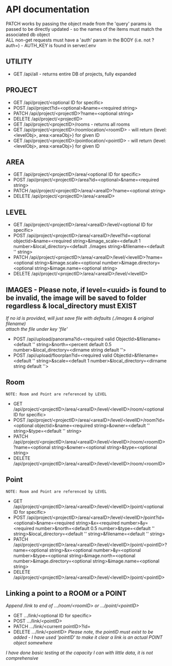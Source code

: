 # API documentation

PATCH works by passing the object made from the 'query' params is passed to be directly updated - so the names of the items must match the associated db object  
ALL non-get requests must have a 'auth' param in the BODY (i.e. not ?auth=) - AUTH_KEY is found in server/.env  

## UTILITY

- GET /api/all - returns entire DB of projects, fully expanded


## PROJECT
- GET /api/project/\<optional ID for specific>
- POST /api/project?id=\<optional>&name=\<required string>
- PATCH /api/project/\<projectID>?name=\<optional string>
- DELETE /api/project/\<projectID>
- GET /api/project/\<projectID>/rooms - returns all rooms
- GET /api/project/\<projectID>/roomlocation/\<roomID> - will return {level:\<levelObj>, area:\<areaObj>} for given ID
- GET /api/project/\<projectID>/pointlocation/\<pointID> - will return {level:\<levelObj>, area:\<areaObj>} for given ID

## AREA

- GET /api/project/\<projectID>/area/\<optional ID for specific>
- POST /api/project/\<projectID>/area?id=\<optional>&name=\<required string>
- PATCH /api/project/\<projectID>/area/\<areaID>?name=\<optional string>
- DELETE /api/project/\<projectID>/area/\<areaID>

## LEVEL

- GET /api/project/\<projectID>/area/\<areaID>/level/\<optional ID for specific>
- POST /api/project/\<projectID>/area/\<areaID>/level?id=\<optional objectid>&name=\<required string>&image_scale=\<default 1 number>&local_directory=\<default ./images string>&filename=\<default '' string>
- PATCH /api/project/\<projectID>/area/\<areaID>/level/\<levelID>?name=\<optional string>&image.scale=\<optional number>&image.directory=\<optional string>&image.name=\<optional string> 
- DELETE /api/project/\<projectID>/area/\<areaID>/level/\<levelID>

## IMAGES - Please note, if level=\<uuid> is found to be invalid, the image will be saved to folder regardless & local_directory must EXIST
*If no id is provided, will just save file with defaults (./images & original filename)*  
*attach the file under key 'file'*
- POST /api/upload/panorama?id=\<required valid ObjectId>&filename=\<default '' string>&north=\<percent default 0.5 number>&local_directory=\<dirname string default ''>
- POST /api/upload/floorplan?id=\<required valid ObjectId>&filename=\<default '' string>&scale=\<default 1 number>&local_directory=\<dirname string default ''>



## Room
```NOTE: Room and Point are referenced by LEVEL```
- GET /api/project/\<projectID>/area/\<areaID>/level/\<levelID>/room/\<optional ID for specific>
- POST /api/project/\<projectID>/area/\<areaID>/level/\<levelID>/room?id=\<optional objectid>&name=\<required string>&owner=\<default '' string>&type=\<default '' string>
- PATCH /api/project/\<projectID>/area/\<areaID>/level/\<levelID>/room/\<roomID>?name=\<optional string>&owner=\<optional string>&type=\<optional string>
- DELETE /api/project/\<projectID>/area/\<areaID>/level/\<levelID>/room/\<roomID>

## Point
```NOTE: Room and Point are referenced by LEVEL```
- GET /api/project/\<projectID>/area/\<areaID>/level/\<levelID>/point/\<optional ID for specific>
- POST /api/project/\<projectID>/area/\<areaID>/level/\<levelID>/point?id=\<optional>&name=\<required string>&x=\<required number>&y=\<required number>&north=\<default 0.5 number>&type=\<default '' string>&local_directory=\<default '' string>&filename=\<default '' string> 
- PATCH /api/project/\<projectID>/area/\<areaID>/level/\<levelID>/point/\<pointID>?name=\<optional string>&x=\<optional number>&y=\<optional number>&type=\<optional string>&image.north=\<optional number>&image.directory=\<optional string>&image.name=\<optional string> 
- DELETE /api/project/\<projectID>/area/\<areaID>/level/\<levelID>/point/\<pointID>

## Linking a point to a ROOM or a POINT
*Append /link to end of .../room/\<roomID> or .../point/\<pointID>*
- GET .../link/\<optional ID for specific>
- POST .../link/\<pointID>
- PATCH .../link/\<current pointID>?id=<new pointID>
- DELETE .../link/\<pointID>
*Please note, the pointID must exist to be added - I have used 'pointID' to make it clear a link is an actual POINT object somewhere*


*I have done basic testing at the capacity I can with little data, it is not comprehensive*
